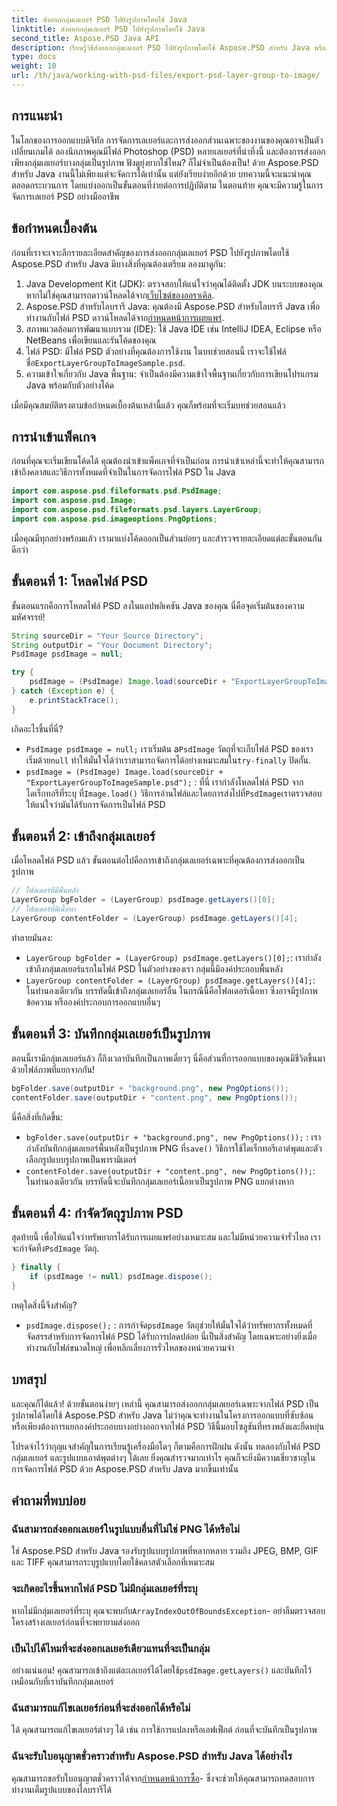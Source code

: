 ```yaml
---
title: ส่งออกกลุ่มเลเยอร์ PSD ไปยังรูปภาพโดยใช้ Java
linktitle: ส่งออกกลุ่มเลเยอร์ PSD ไปยังรูปภาพโดยใช้ Java
second_title: Aspose.PSD Java API
description: เรียนรู้วิธีส่งออกกลุ่มเลเยอร์ PSD ไปยังรูปภาพโดยใช้ Aspose.PSD สำหรับ Java พร้อมคำแนะนำทีละขั้นตอนนี้ เหมาะสำหรับนักพัฒนาและนักออกแบบ
type: docs
weight: 10
url: /th/java/working-with-psd-files/export-psd-layer-group-to-image/
---
```

## การแนะนำ

ในโลกของการออกแบบดิจิทัล การจัดการเลเยอร์และการส่งออกส่วนเฉพาะของงานของคุณอาจเป็นตัวเปลี่ยนเกมได้ ลองนึกภาพคุณมีไฟล์ Photoshop (PSD) หลายเลเยอร์ที่น่าทึ่งนี้ และต้องการส่งออกเพียงกลุ่มเลเยอร์บางกลุ่มเป็นรูปภาพ ฟังดูยุ่งยากใช่ไหม? ก็ไม่จำเป็นต้องเป็น! ด้วย Aspose.PSD สำหรับ Java งานนี้ไม่เพียงแต่จะจัดการได้เท่านั้น แต่ยังเรียบง่ายอีกด้วย บทความนี้จะแนะนำคุณตลอดกระบวนการ โดยแบ่งออกเป็นขั้นตอนที่ง่ายต่อการปฏิบัติตาม ในตอนท้าย คุณจะมีความรู้ในการจัดการเลเยอร์ PSD อย่างมืออาชีพ

## ข้อกำหนดเบื้องต้น

ก่อนที่เราจะเจาะลึกรายละเอียดสำคัญของการส่งออกกลุ่มเลเยอร์ PSD ไปยังรูปภาพโดยใช้ Aspose.PSD สำหรับ Java มีบางสิ่งที่คุณต้องเตรียม ลองมาดูกัน:

1.  Java Development Kit (JDK): ตรวจสอบให้แน่ใจว่าคุณได้ติดตั้ง JDK บนระบบของคุณ หากไม่ใช่คุณสามารถดาวน์โหลดได้จาก[เว็บไซต์ของออราเคิล](https://www.oracle.com/java/technologies/javase-downloads.html).
2. Aspose.PSD สำหรับไลบรารี Java: คุณต้องมี Aspose.PSD สำหรับไลบรารี Java เพื่อทำงานกับไฟล์ PSD ดาวน์โหลดได้จาก[กำหนดหน้าการเผยแพร่](https://releases.aspose.com/psd/java/).
3. สภาพแวดล้อมการพัฒนาแบบรวม (IDE): ใช้ Java IDE เช่น IntelliJ IDEA, Eclipse หรือ NetBeans เพื่อเขียนและรันโค้ดของคุณ
4.  ไฟล์ PSD: มีไฟล์ PSD ตัวอย่างที่คุณต้องการใช้งาน ในบทช่วยสอนนี้ เราจะใช้ไฟล์ชื่อ`ExportLayerGroupToImageSample.psd`.
5. ความเข้าใจเกี่ยวกับ Java พื้นฐาน: จำเป็นต้องมีความเข้าใจพื้นฐานเกี่ยวกับการเขียนโปรแกรม Java พร้อมกับตัวอย่างโค้ด

เมื่อมีคุณสมบัติตรงตามข้อกำหนดเบื้องต้นเหล่านี้แล้ว คุณก็พร้อมที่จะเริ่มบทช่วยสอนแล้ว

## การนำเข้าแพ็คเกจ

ก่อนที่คุณจะเริ่มเขียนโค้ดได้ คุณต้องนำเข้าแพ็คเกจที่จำเป็นก่อน การนำเข้าเหล่านี้จะทำให้คุณสามารถเข้าถึงคลาสและวิธีการทั้งหมดที่จำเป็นในการจัดการไฟล์ PSD ใน Java

```java
import com.aspose.psd.fileformats.psd.PsdImage;
import com.aspose.psd.Image;
import com.aspose.psd.fileformats.psd.layers.LayerGroup;
import com.aspose.psd.imageoptions.PngOptions;
```

เมื่อคุณมีทุกอย่างพร้อมแล้ว เรามาแบ่งโค้ดออกเป็นส่วนย่อยๆ และสำรวจรายละเอียดแต่ละขั้นตอนกันดีกว่า

## ขั้นตอนที่ 1: โหลดไฟล์ PSD

ขั้นตอนแรกคือการโหลดไฟล์ PSD ลงในแอปพลิเคชัน Java ของคุณ นี่คือจุดเริ่มต้นของความมหัศจรรย์!

```java
String sourceDir = "Your Source Directory";
String outputDir = "Your Document Directory";
PsdImage psdImage = null;

try {
    psdImage = (PsdImage) Image.load(sourceDir + "ExportLayerGroupToImageSample.psd");
} catch (Exception e) {
    e.printStackTrace();
}
```

เกิดอะไรขึ้นที่นี่?
- `PsdImage psdImage = null;` เราเริ่มต้น a`PsdImage` วัตถุที่จะเก็บไฟล์ PSD ของเรา เริ่มด้วย`null` ทำให้มั่นใจได้ว่าเราสามารถจัดการได้อย่างเหมาะสมใน`try-finally` ปิดกั้น.
- `psdImage = (PsdImage) Image.load(sourceDir + "ExportLayerGroupToImageSample.psd");` : ที่นี่ เรากำลังโหลดไฟล์ PSD จากไดเร็กทอรีที่ระบุ ที่`Image.load()` วิธีการอ่านไฟล์และโดยการส่งไปที่`PsdImage`เราตรวจสอบให้แน่ใจว่ามันได้รับการจัดการเป็นไฟล์ PSD

## ขั้นตอนที่ 2: เข้าถึงกลุ่มเลเยอร์

เมื่อโหลดไฟล์ PSD แล้ว ขั้นตอนต่อไปคือการเข้าถึงกลุ่มเลเยอร์เฉพาะที่คุณต้องการส่งออกเป็นรูปภาพ

```java
// โฟลเดอร์ที่มีพื้นหลัง
LayerGroup bgFolder = (LayerGroup) psdImage.getLayers()[0];
// โฟลเดอร์ที่มีเนื้อหา
LayerGroup contentFolder = (LayerGroup) psdImage.getLayers()[4];
```

ทำลายมันลง:
- `LayerGroup bgFolder = (LayerGroup) psdImage.getLayers()[0];`: เรากำลังเข้าถึงกลุ่มเลเยอร์แรกในไฟล์ PSD ในตัวอย่างของเรา กลุ่มนี้มีองค์ประกอบพื้นหลัง
- `LayerGroup contentFolder = (LayerGroup) psdImage.getLayers()[4];`: ในทำนองเดียวกัน บรรทัดนี้เข้าถึงกลุ่มเลเยอร์อื่น ในกรณีนี้คือโฟลเดอร์เนื้อหา ซึ่งอาจมีรูปภาพ ข้อความ หรือองค์ประกอบการออกแบบอื่นๆ

## ขั้นตอนที่ 3: บันทึกกลุ่มเลเยอร์เป็นรูปภาพ

ตอนนี้เรามีกลุ่มเลเยอร์แล้ว ก็ถึงเวลาบันทึกเป็นภาพเดี่ยวๆ นี่คือส่วนที่การออกแบบของคุณมีชีวิตขึ้นมาด้วยไฟล์ภาพที่แยกจากกัน!

```java
bgFolder.save(outputDir + "background.png", new PngOptions());
contentFolder.save(outputDir + "content.png", new PngOptions());
```

นี่คือสิ่งที่เกิดขึ้น:
- `bgFolder.save(outputDir + "background.png", new PngOptions());` : เรากำลังบันทึกกลุ่มเลเยอร์พื้นหลังเป็นรูปภาพ PNG ที่`save()` วิธีการใช้ไดเร็กทอรีเอาต์พุตและตัวเลือกรูปแบบรูปภาพเป็นพารามิเตอร์
- `contentFolder.save(outputDir + "content.png", new PngOptions());`: ในทำนองเดียวกัน บรรทัดนี้จะบันทึกกลุ่มเลเยอร์เนื้อหาเป็นรูปภาพ PNG แยกต่างหาก

## ขั้นตอนที่ 4: กำจัดวัตถุรูปภาพ PSD

 สุดท้ายนี้ เพื่อให้แน่ใจว่าทรัพยากรได้รับการเผยแพร่อย่างเหมาะสม และไม่มีหน่วยความจำรั่วไหล เราจะกำจัดทิ้ง`PsdImage` วัตถุ.

```java
} finally {
    if (psdImage != null) psdImage.dispose();
}
```

เหตุใดสิ่งนี้จึงสำคัญ?
- `psdImage.dispose();` : การกำจัด`psdImage` วัตถุช่วยให้มั่นใจได้ว่าทรัพยากรทั้งหมดที่จัดสรรสำหรับการจัดการไฟล์ PSD ได้รับการปลดปล่อย นี่เป็นสิ่งสำคัญ โดยเฉพาะอย่างยิ่งเมื่อทำงานกับไฟล์ขนาดใหญ่ เพื่อหลีกเลี่ยงการรั่วไหลของหน่วยความจำ

## บทสรุป

และคุณก็ได้แล้ว! ด้วยขั้นตอนง่ายๆ เหล่านี้ คุณสามารถส่งออกกลุ่มเลเยอร์เฉพาะจากไฟล์ PSD เป็นรูปภาพได้โดยใช้ Aspose.PSD สำหรับ Java ไม่ว่าคุณจะทำงานในโครงการออกแบบที่ซับซ้อนหรือเพียงต้องการแยกองค์ประกอบบางอย่างออกจากไฟล์ PSD วิธีนี้มอบโซลูชันที่ทรงพลังและยืดหยุ่น

โปรดจำไว้ว่ากุญแจสำคัญในการเรียนรู้เครื่องมือใดๆ ก็ตามคือการฝึกฝน ดังนั้น ทดลองกับไฟล์ PSD กลุ่มเลเยอร์ และรูปแบบเอาต์พุตต่างๆ ได้เลย ยิ่งคุณสำรวจมากเท่าไร คุณก็จะยิ่งมีความเชี่ยวชาญในการจัดการไฟล์ PSD ด้วย Aspose.PSD สำหรับ Java มากขึ้นเท่านั้น

## คำถามที่พบบ่อย

### ฉันสามารถส่งออกเลเยอร์ในรูปแบบอื่นที่ไม่ใช่ PNG ได้หรือไม่
ใช่ Aspose.PSD สำหรับ Java รองรับรูปแบบรูปภาพที่หลากหลาย รวมถึง JPEG, BMP, GIF และ TIFF คุณสามารถระบุรูปแบบโดยใช้คลาสตัวเลือกที่เหมาะสม

### จะเกิดอะไรขึ้นหากไฟล์ PSD ไม่มีกลุ่มเลเยอร์ที่ระบุ
 หากไม่มีกลุ่มเลเยอร์ที่ระบุ คุณจะพบกับ`ArrayIndexOutOfBoundsException`- อย่าลืมตรวจสอบโครงสร้างเลเยอร์ก่อนที่จะพยายามส่งออก

### เป็นไปได้ไหมที่จะส่งออกเลเยอร์เดียวแทนที่จะเป็นกลุ่ม
 อย่างแน่นอน! คุณสามารถเข้าถึงแต่ละเลเยอร์ได้โดยใช้`psdImage.getLayers()` และบันทึกไว้เหมือนกับที่เราบันทึกกลุ่มเลเยอร์

### ฉันสามารถแก้ไขเลเยอร์ก่อนที่จะส่งออกได้หรือไม่
ได้ คุณสามารถแก้ไขเลเยอร์ต่างๆ ได้ เช่น การใช้การแปลงหรือเอฟเฟ็กต์ ก่อนที่จะบันทึกเป็นรูปภาพ

### ฉันจะรับใบอนุญาตชั่วคราวสำหรับ Aspose.PSD สำหรับ Java ได้อย่างไร
 คุณสามารถขอรับใบอนุญาตชั่วคราวได้จาก[กำหนดหน้าการซื้อ](https://purchase.aspose.com/temporary-license/)- ซึ่งจะช่วยให้คุณสามารถทดสอบการทำงานเต็มรูปแบบของไลบรารีได้